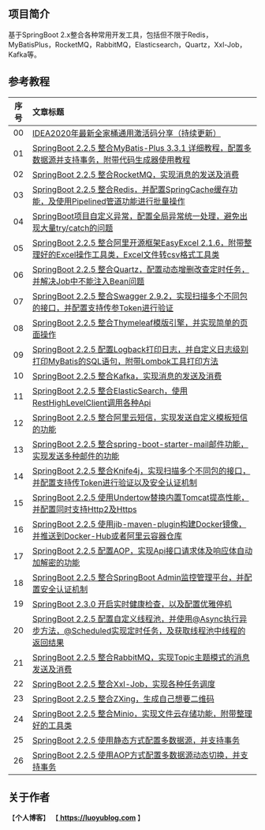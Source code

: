 ## 项目简介
基于SpringBoot 2.x整合各种常用开发工具，包括但不限于Redis，MyBatisPlus，RocketMQ，RabbitMQ，Elasticsearch，Quartz，Xxl-Job，Kafka等。

## 参考教程
|序号|文章标题|
|:---:|:---|
|00|[IDEA2020年最新全家桶通用激活码分享（持续更新）](https://luoyublog.com/article/37)|
|01|[SpringBoot 2.2.5 整合MyBatis-Plus 3.3.1 详细教程，配置多数据源并支持事务，附带代码生成器使用教程](https://www.jianshu.com/p/5e4218d47578)|
|02|[SpringBoot 2.2.5 整合RocketMQ，实现消息的发送及消费](https://www.jianshu.com/p/c66cd3a703dc)|
|03|[SpringBoot 2.2.5 整合Redis，并配置SpringCache缓存功能，及使用Pipelined管道功能进行批量操作](https://www.jianshu.com/p/3ba1cb01407b)|
|04|[SpringBoot项目自定义异常，配置全局异常统一处理，避免出现大量try/catch的问题](https://www.jianshu.com/p/ceae1211e88e)|
|05|[SpringBoot 2.2.5 整合阿里开源框架EasyExcel 2.1.6，附带整理好的Excel操作工具类，Excel文件转csv格式工具类](https://www.jianshu.com/p/2fe693313e02)|
|06|[SpringBoot 2.2.5 整合Quartz，配置动态增删改查定时任务，并解决Job中不能注入Bean问题](https://www.jianshu.com/p/ca2bfbdfee68)|
|07|[SpringBoot 2.2.5 整合Swagger 2.9.2，实现扫描多个不同包的接口，并配置支持传参Token进行验证](https://www.jianshu.com/p/7386a0e04ca8)|
|08|[SpringBoot 2.2.5 整合Thymeleaf模版引擎，并实现简单的页面操作](https://www.jianshu.com/p/334e8ce0758e)|
|09|[SpringBoot 2.2.5 配置Logback打印日志，并自定义日志级别打印MyBatis的SQL语句，附带Lombok工具打印方法](https://www.jianshu.com/p/a7f1a33b9825)|
|10|[SpringBoot 2.2.5 整合Kafka，实现消息的发送及消费](https://www.jianshu.com/p/08290d6cbf66)|
|11|[SpringBoot 2.2.5 整合ElasticSearch，使用RestHighLevelClient调用各种Api](https://www.jianshu.com/p/19a820138a47)|
|12|[SpringBoot 2.2.5 整合阿里云短信，实现发送自定义模板短信的功能](https://www.jianshu.com/p/438d5271bf22)|
|13|[SpringBoot 2.2.5 整合spring-boot-starter-mail邮件功能，实现发送多种邮件的功能](https://www.jianshu.com/p/b2e1692555bf)|
|14|[SpringBoot 2.2.5 整合Knife4j，实现扫描多个不同包的接口，并配置支持传Token进行验证以及安全认证机制](https://www.jianshu.com/p/4ccad4e89774)|
|15|[SpringBoot 2.2.5 使用Undertow替换内置Tomcat提高性能，并配置同时支持Http2及Https](https://www.jianshu.com/p/8dcbb610a397)|
|16|[SpringBoot 2.2.5 使用jib-maven-plugin构建Docker镜像，并推送到Docker-Hub或者阿里云容器仓库](https://www.jianshu.com/p/7cd3c9abab48)|
|17|[SpringBoot 2.2.5 配置AOP，实现Api接口请求体及响应体自动加解密的功能](https://www.jianshu.com/p/506c9dcbd29c)|
|18|[SpringBoot 2.2.5 整合SpringBoot Admin监控管理平台，并配置安全认证机制](https://www.jianshu.com/p/f2719a800f38)|
|19|[SpringBoot 2.3.0 开启实时健康检查，以及配置优雅停机](https://www.jianshu.com/p/14e4975a2b7d)|
|20|[SpringBoot 2.2.5 配置自定义线程池，并使用@Async执行异步方法，@Scheduled实现定时任务，及获取线程池中线程的返回结果](https://www.jianshu.com/p/4001ff95dddc)|
|21|[SpringBoot 2.2.5 整合RabbitMQ，实现Topic主题模式的消息发送及消费](https://www.jianshu.com/p/3f61f4ac165f)|
|22|[SpringBoot 2.2.5 整合Xxl-Job，实现各种任务调度](https://www.jianshu.com/p/20ac45a76fde)|
|23|[SpringBoot 2.2.5 整合ZXing，生成自己想要二维码](https://www.jianshu.com/p/c9beef499334)|
|24|[SpringBoot 2.2.5 整合Minio，实现文件云存储功能，附带整理好的工具类](https://www.jianshu.com/p/8440d6034c3d)|
|25|[SpringBoot 2.2.5 使用静态方式配置多数据源，并支持事务](https://www.jianshu.com/p/c34ddb0f3a93)|
|26|[SpringBoot 2.2.5 使用AOP方式配置多数据源动态切换，并支持事务](https://www.jianshu.com/p/6a77ce8b1994)|


## 关于作者
【<b>个人博客</b>】    【<b><a href="https://luoyublog.com"> https://luoyublog.com </a></b>】<br/>
